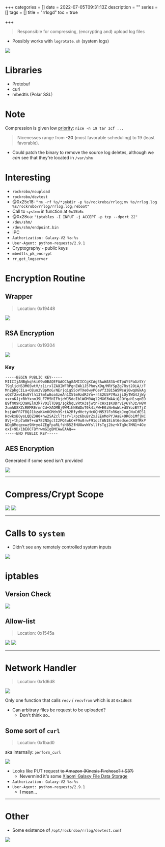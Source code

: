 +++
categories = []
date = 2022-07-05T09:31:13Z
description = ""
series = []
tags = []
title = "rrlogd"
toc = true

+++
> Responsible for compressing, (encrypting and) upload log files

* Possibly works with `logrotate.sh` (system logs)

![](/uploads/20220705-snipaste_2022-07-05_19-30-19.jpg)

# Libraries

* Protobuf
* curl
* mbedtls (Polar SSL)

# Note

Compression is given low [priority](https://linux.die.net/man/1/nice): `nice -n 19 tar zcf ...`

> Nicenesses range from **-20** (most favorable scheduling) to 19 (least favorable).

* Could patch the binary to remove the source log deletes, although we _can_ see that they're located in `/var/shm`

# Interesting

* `rockrobo/noupload`
* `rockrobo/devtest`
* @0x25c18: `"rm -rf %s/*;mkdir -p %s/rockrobo/rrlog;mv %s/rrlog.log %s/rockrobo/rrlog/rrlog.log;reboot"`
* Call to `system` in function at `0x15b6c`
* @0x28ca: `"iptables -I INPUT -j ACCEPT -p tcp --dport 22"`
* `/dev/shm/`
* `/dev/shm/endpoint.bin`
* IPC
* `Authorization: Galaxy-V2 %s:%s`
* `User-Agent: python-requests/2.9.1`
* Cryptography - public keys
* `mbedtls_pk_encrypt`
* `rr_get_logserver`

# Encryption Routine

## Wrapper

> Location: 0x19448

![](/uploads/20220705-snipaste_2022-07-05_20-26-04.jpg)

## RSA Encryption

> Location: 0x19304

![](/uploads/20220705-snipaste_2022-07-05_20-20-34.jpg)

### Key

    -----BEGIN PUBLIC KEY-----
    MIICIjANBgkqhkiG9w0BAQEFAAOCAg8AMIICCgKCAgEAwWA83A+GTpWYtPaGzSY/
    T9qljcHS3M6SwtV/z1irxlZAOIWFRPgnEWk1J5PhovX9q/MRYSpZg7Rst2OiA//F
    MnZphgCILa+OBun2VBpMoG/NErjqigS5oVTXe6wyPCeVf33B15W5WsWj0wqUGkAg
    oQZf2xw1Eu0Ylh137mtwBoaSzeAn1X5tm9zdRJYn+r4S2U5P7MxzjiOyTWG4JjWy
    xx+oKJj+RhYxnmJ9LF7M5HIFhjcWJ5deIblWOM0Wql2MX63WAAiQJOfgaH1sqnED
    B9fm09RD3aKElm3k7V01lTD9g/1gkhqLVRtH3sjwtnFcHxzsKUDrvIy6YhJz/H8W
    2umAU8XZcREMRErmnCd+XAOMBj9WMihNBWDoT0k4i/W+E0iNe6uWL+dSYozBY7jZ
    hsjWnPR7FBQJ1kzaK4m0GMdn9SriA2RfydHctyHcOQHN53lFoRKqkJxgCNuCdES1
    HcwkxBOysLQDZDH0+hw2SAZclTtsY+l/pz6buBrZxJEEnMoPYJAaE+OR6b1MfjNC
    8Vj+thp7a0Wf+xW782NXgctI2FQ4wkC+F9u0rwF91qcfAN1Ei6t6edsecK8QfRkP
    NDqBMoqexwz9N+ye4ZEgFpaRLfsH85ZfHUOwvWYsllfsTgj2bz+kTqDc7MN1+4Oe
    oxI+9D/1bE6CFBYrwmGIgBMCAwEAAQ==
    -----END PUBLIC KEY-----

## AES Encryption

Generated if some seed isn't provided

![](/uploads/20220705-snipaste_2022-07-05_20-35-00.jpg)

***

# Compress/Crypt Scope

![](/uploads/20220705-snipaste_2022-07-05_20-36-52.jpg) ![](/uploads/20220705-snipaste_2022-07-05_20-37-49.jpg)

***

# Calls to `system`

* Didn't see any remotely controlled system inputs

![](/uploads/20220705-snipaste_2022-07-05_20-33-03.jpg)

# iptables

## Version Check

![](/uploads/20220705-snipaste_2022-07-05_20-53-02.jpg)

## Allow-list

> Location: 0x1545a

![](/uploads/20220705-snipaste_2022-07-05_20-57-36.jpg) ![](/uploads/20220705-snipaste_2022-07-05_20-58-04.jpg)

***

# Network Handler

> Location: 0x1d6d8

![](/uploads/20220705-snipaste_2022-07-05_21-34-32.jpg)

Only one function that calls `recv` / `recvfrom` which is at `0x1d6d8`

* Can arbitrary files be request to be uploaded?
  * Don't think so..

## Some sort of `curl`

> Location: 0x1bad0

aka internally: `perform_curl`

![](/uploads/20220705-snipaste_2022-07-05_21-37-51.jpg)

* Looks like PUT request <s>to Amazon (Kinesis Firehose? / S3?)</s>
  * Nevermind it's some [Xiaomi Galaxy File Data Storage](http://docs.api.xiaomi.com/en/fds/)
* `Authorization: Galaxy-V2 %s:%s`
* `User-Agent: python-requests/2.9.1`
  * I mean...

***

# Other

* Some existence of `/opt/rockrobo/rrlog/devtest.conf`

![](/uploads/20220705-snipaste_2022-07-05_22-26-06.jpg)